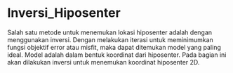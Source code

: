 # Inversi_Hiposenter
Salah satu metode untuk menemukan lokasi hiposenter adalah dengan menggunakan inversi. Dengan melakukan iterasi untuk meminimumkan fungsi objektif error atau misfit, maka dapat ditemukan model yang paling ideal. Model adalah dalam bentuk koordinat dari hiposenter. Pada bagian ini akan dilakukan inversi untuk menemukan koordinat hiposenter 2D.
